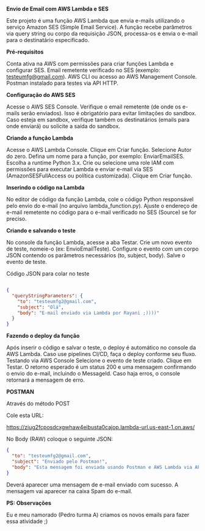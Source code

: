 **Envio de Email com AWS Lambda e SES**

Este projeto é uma função AWS Lambda que envia e-mails utilizando o serviço Amazon SES (Simple Email Service). A função recebe parâmetros via query string ou corpo da requisição JSON, processa-os e envia o e-mail para o destinatário especificado.


**Pré-requisitos**

Conta ativa na AWS com permissões para criar funções Lambda e configurar SES.
Email remetente verificado no SES (exemplo: testeumfg@gmail.com).
AWS CLI ou acesso ao AWS Management Console.
Postman instalado para testes via API HTTP.


**Configuração do AWS SES**

Acesse o AWS SES Console.
Verifique o email remetente (de onde os e-mails serão enviados). Isso é obrigatório para evitar limitações do sandbox.
Caso esteja em sandbox, verifique também os destinatários (emails para onde enviará) ou solicite a saída do sandbox.


**Criando a função Lambda**

Acesse o AWS Lambda Console.
Clique em Criar função.
Selecione Autor do zero.
Defina um nome para a função, por exemplo: EnviarEmailSES.
Escolha a runtime Python 3.x.
Crie ou selecione uma role IAM com permissões para executar Lambda e enviar e-mail via SES (AmazonSESFullAccess ou política customizada).
Clique em Criar função.


**Inserindo o código na Lambda**

No editor de código da função Lambda, cole o código Python responsável pelo envio do e-mail (no arquivo lambda_function.py).
Ajuste o endereço de e-mail remetente no código para o e-mail verificado no SES (Source) se for preciso.


**Criando e salvando o teste**

No console da função Lambda, acesse a aba Testar.
Crie um novo evento de teste, nomeie-o (ex: EnvioEmailTeste).
Configure o evento com um corpo JSON contendo os parâmetros necessários (to, subject, body).
Salve o evento de teste.

Código JSON para colar no teste

```json

{
  "queryStringParameters": {
    "to": "testeumfg2@gmail.com",
    "subject": "Olá",
    "body": "E-mail enviado via Lambda por Rayani ;))))"
  }
}

```


**Fazendo o deploy da função**

Após inserir o código e salvar o teste, o deploy é automático no console da AWS Lambda. Caso use pipelines CI/CD, faça o deploy conforme seu fluxo.
Testando via AWS Console
Selecione o evento de teste criado.
Clique em Testar.
O retorno esperado é um status 200 e uma mensagem confirmando o envio do e-mail, incluindo o MessageId.
Caso haja erros, o console retornará a mensagem de erro.


**POSTMAN**

Através do método POST 

Cole esta URL:

https://ziug2fcposdcxgwhaw4eibusta0cajop.lambda-url.us-east-1.on.aws/

No Body (RAW) coloque o seguinte JSON:

```json
{
  "to": "testeumfg2@gmail.com",
  "subject": "Enviado pelo Postman!",
  "body": "Esta mensagem foi enviada usando Postman e AWS Lambda via API Gateway."
}

```
Deverá aparecer uma mensagem de e-mail enviado com sucesso.
A mensagem vai aparecer na caixa Spam do e-mail.

**PS: Observações**

Eu e meu namorado (Pedro turma A) criamos os novos emails para fazer essa atividade ;)

